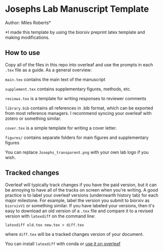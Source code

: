 # Josephs Lab Manuscript Template

Author: Miles Roberts*

*I made this template by using the biorxiv preprint latex template and making modifications.

## How to use

Copy all of the files in this repo into overleaf and use the prompts in each `.tex` file as a guide. As a general overview:

`main.tex` contains the main text of the manuscript

`supplement.tex` contains supplementary figures, methods, etc.

`reviews.tex` is a template for writing responses to reviewer comments

`library.bib` contains all references in .bib format, which can be exported from most reference managers. I recommend syncing your overleaf with zotero or something similar.

`cover.tex` is a simple template for writing a cover letter.

`figures/` contains separate folders for main figures and supplementary figures

You can replace `Josephs_transparent.png` with your own lab logo if you wish.

## Tracked changes

Overleaf will typically track changes if you have the paid version, but it can be annoying to have all of the tracks on screen when you're writing. A good practice is to label your overleaf versions (undernearth history tab) for each major milestone. For example, label the version you submit to biorxiv as `biorxivV1` or something similar. If you have labeled your versions, then it's easy to download an old version of a `.tex` file and compare it to a revised version with `latexdiff` on the command line:

`latexdiff old.tex new.tex > diff.tex`

where `diff.tex` will be a tracked changes version of your document.

You can install `latexdiff` with conda or [use it on overleaf](https://www.overleaf.com/learn/latex/Articles/How_to_use_latexdiff_on_Overleaf)